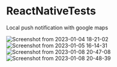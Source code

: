 # ReactNativeTests

Local push notification with google maps


![Screenshot from 2023-01-04 18-21-02](https://user-images.githubusercontent.com/60085936/210601309-f1c676f4-8d46-4fb3-87a7-bae0576a8382.png)
![Screenshot from 2023-01-05 16-14-31](https://user-images.githubusercontent.com/60085936/210800708-bac8c09c-c0c1-4e57-a0d5-e6ad1440f4e8.png)
![Screenshot from 2023-01-08 20-47-08](https://user-images.githubusercontent.com/60085936/211213443-2d7eaedd-99eb-4a81-8805-0a019f8a8684.png)
![Screenshot from 2023-01-08 20-48-39](https://user-images.githubusercontent.com/60085936/211213476-0480474a-cde2-4d7b-88f1-5fcbae625082.png)
